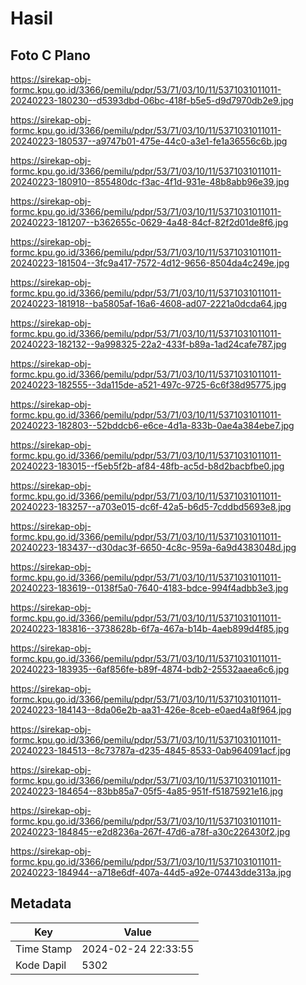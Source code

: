 # Hasil

## Foto C Plano

https://sirekap-obj-formc.kpu.go.id/3366/pemilu/pdpr/53/71/03/10/11/5371031011011-20240223-180230--d5393dbd-06bc-418f-b5e5-d9d7970db2e9.jpg

https://sirekap-obj-formc.kpu.go.id/3366/pemilu/pdpr/53/71/03/10/11/5371031011011-20240223-180537--a9747b01-475e-44c0-a3e1-fe1a36556c6b.jpg

https://sirekap-obj-formc.kpu.go.id/3366/pemilu/pdpr/53/71/03/10/11/5371031011011-20240223-180910--855480dc-f3ac-4f1d-931e-48b8abb96e39.jpg

https://sirekap-obj-formc.kpu.go.id/3366/pemilu/pdpr/53/71/03/10/11/5371031011011-20240223-181207--b362655c-0629-4a48-84cf-82f2d01de8f6.jpg

https://sirekap-obj-formc.kpu.go.id/3366/pemilu/pdpr/53/71/03/10/11/5371031011011-20240223-181504--3fc9a417-7572-4d12-9656-8504da4c249e.jpg

https://sirekap-obj-formc.kpu.go.id/3366/pemilu/pdpr/53/71/03/10/11/5371031011011-20240223-181918--ba5805af-16a6-4608-ad07-2221a0dcda64.jpg

https://sirekap-obj-formc.kpu.go.id/3366/pemilu/pdpr/53/71/03/10/11/5371031011011-20240223-182132--9a998325-22a2-433f-b89a-1ad24cafe787.jpg

https://sirekap-obj-formc.kpu.go.id/3366/pemilu/pdpr/53/71/03/10/11/5371031011011-20240223-182555--3da115de-a521-497c-9725-6c6f38d95775.jpg

https://sirekap-obj-formc.kpu.go.id/3366/pemilu/pdpr/53/71/03/10/11/5371031011011-20240223-182803--52bddcb6-e6ce-4d1a-833b-0ae4a384ebe7.jpg

https://sirekap-obj-formc.kpu.go.id/3366/pemilu/pdpr/53/71/03/10/11/5371031011011-20240223-183015--f5eb5f2b-af84-48fb-ac5d-b8d2bacbfbe0.jpg

https://sirekap-obj-formc.kpu.go.id/3366/pemilu/pdpr/53/71/03/10/11/5371031011011-20240223-183257--a703e015-dc6f-42a5-b6d5-7cddbd5693e8.jpg

https://sirekap-obj-formc.kpu.go.id/3366/pemilu/pdpr/53/71/03/10/11/5371031011011-20240223-183437--d30dac3f-6650-4c8c-959a-6a9d4383048d.jpg

https://sirekap-obj-formc.kpu.go.id/3366/pemilu/pdpr/53/71/03/10/11/5371031011011-20240223-183619--0138f5a0-7640-4183-bdce-994f4adbb3e3.jpg

https://sirekap-obj-formc.kpu.go.id/3366/pemilu/pdpr/53/71/03/10/11/5371031011011-20240223-183816--3738628b-6f7a-467a-b14b-4aeb899d4f85.jpg

https://sirekap-obj-formc.kpu.go.id/3366/pemilu/pdpr/53/71/03/10/11/5371031011011-20240223-183935--6af856fe-b89f-4874-bdb2-25532aaea6c6.jpg

https://sirekap-obj-formc.kpu.go.id/3366/pemilu/pdpr/53/71/03/10/11/5371031011011-20240223-184143--8da06e2b-aa31-426e-8ceb-e0aed4a8f964.jpg

https://sirekap-obj-formc.kpu.go.id/3366/pemilu/pdpr/53/71/03/10/11/5371031011011-20240223-184513--8c73787a-d235-4845-8533-0ab964091acf.jpg

https://sirekap-obj-formc.kpu.go.id/3366/pemilu/pdpr/53/71/03/10/11/5371031011011-20240223-184654--83bb85a7-05f5-4a85-951f-f51875921e16.jpg

https://sirekap-obj-formc.kpu.go.id/3366/pemilu/pdpr/53/71/03/10/11/5371031011011-20240223-184845--e2d8236a-267f-47d6-a78f-a30c226430f2.jpg

https://sirekap-obj-formc.kpu.go.id/3366/pemilu/pdpr/53/71/03/10/11/5371031011011-20240223-184944--a718e6df-407a-44d5-a92e-07443dde313a.jpg


## Metadata

| Key        | Value               |
| ---------- | ------------------- |
| Time Stamp | 2024-02-24 22:33:55 |
| Kode Dapil | 5302                |



